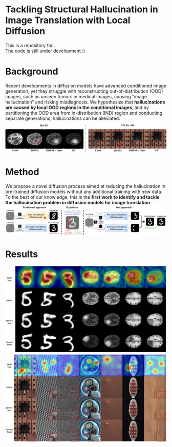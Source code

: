 # Tackling Structural Hallucination in Image Translation with Local Diffusion
This is a repository for ... <br />
The code is still under development :)
# Background
Recent developments in diffusion models have advanced conditioned image generation, yet they struggle with reconstructing out-of-distribution (OOD) images, such as unseen tumors in medical images,
causing “image hallucination” and risking misdiagnosis. We hypothesize that **hallucinations are caused by local OOD regions in the conditional images**, and by partitioning the OOD area from in-distribution (IND) region and conducting separate generations, hallucinations can be alleviated. <br />
![hallucination example](imgs/intro2.png)
# Method
We propose a novel diffusion process aimed at reducing the hallucination in pre-trained diffusion models without any additional training with new data. To the best of our knowledge, this is the **first work to identify and tackle the hallucination problem in diffusion models for image translation**
![method](imgs/intro1.png)
# Results
![results1](imgs/supple1.png)
![results2](imgs/supple2.png)
